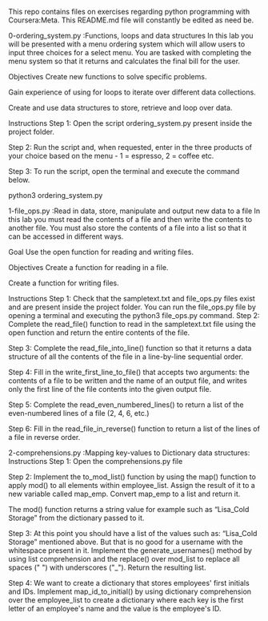 This repo contains files on exercises regarding python programming with Coursera:Meta.
This README.md file will constantly be edited as need be.

0-ordering_system.py :Functions, loops and data structures
In this lab you will be presented with a menu ordering system which will allow users to input three choices for a select menu. You are tasked with completing the menu system so that it returns and calculates the final bill for the user.

Objectives
Create new functions to solve specific problems.

Gain experience of using for loops to iterate over different data collections.

Create and use data structures to store, retrieve and loop over data.

Instructions
Step 1: Open the script ordering_system.py present inside the project folder.

Step 2: Run the script and, when requested, enter in the three products of your choice based on the menu - 1 = espresso, 2 = coffee etc.

Step 3: To run the script, open the terminal and execute the command below.

python3 ordering_system.py



1-file_ops.py :Read in data, store, manipulate and output new data to a file
In this lab you must read the contents of a file and then write the contents to another file. You must also store the contents of a file into a list so that it can be accessed in different ways.

Goal
Use the open function for reading and writing files.

Objectives
Create a function for reading in a file.

Create a function for writing files.

Instructions
Step 1: Check that the sampletext.txt and file_ops.py files exist and are present inside the project folder. You can run the file_ops.py file by opening a terminal and executing the python3 file_ops.py command.
Step 2: Complete the read_file() function to read in the sampletext.txt file using the open function and return the entire contents of the file.

Step 3: Complete the read_file_into_line() function so that it returns a data structure of all the contents of the file in a line-by-line sequential order.

Step 4: Fill in the write_first_line_to_file() that accepts two arguments: the contents of a file to be written and the name of an output file, and writes only the first line of the file contents into the given output file.

Step 5: Complete the read_even_numbered_lines() to return a list of the even-numbered lines of a file (2, 4, 6, etc.)

Step 6: Fill in the read_file_in_reverse() function to return a list of the lines of a file in reverse order.


2-comprehensions.py :Mapping key-values to Dictionary data structures:
Instructions
Step 1: Open the comprehensions.py file

Step 2: Implement the to_mod_list() function by using the map() function to apply mod() to all elements within employee_list. Assign the result of it to a new variable called map_emp. Convert map_emp to a list and return it.

The mod() function returns a string value for example such as “Lisa_Cold Storage” from the dictionary passed to it. 

Step 3: At this point you should have a list of the values such as: “Lisa_Cold Storage” mentioned above. But that is no good for a username with the whitespace present in it. Implement the generate_usernames() method by using list comprehension and the replace()  over mod_list to replace all spaces (" ") with underscores ("_"). Return the resulting list.

Step 4: We want to create a dictionary that stores employees' first initials and IDs. Implement map_id_to_initial() by using dictionary comprehension over the employee_list to create a dictionary where each key is the first letter of an employee's name and the value is the employee's ID.
